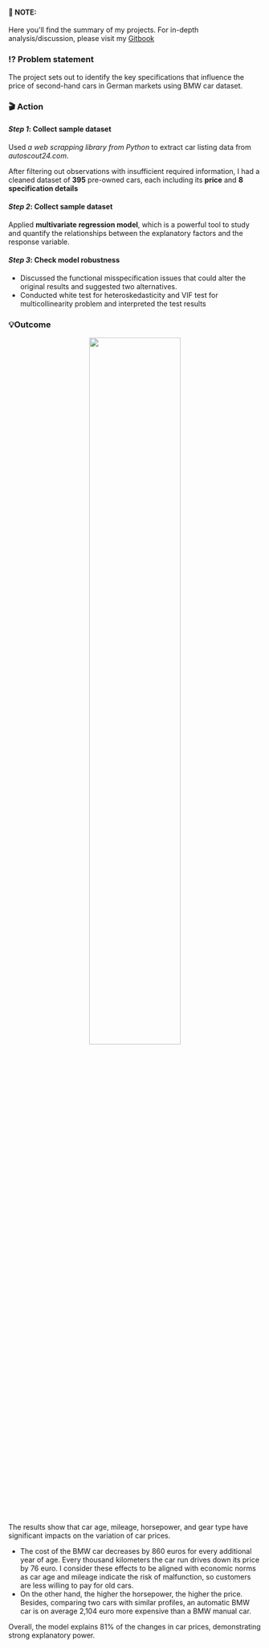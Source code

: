 #### 📝 NOTE:
Here you'll find the summary of my projects. For in-depth analysis/discussion, please visit my [Gitbook](https://minh-anh-vu.gitbook.io/anh-vus-datacracy-hub/statistical-projects/regression-determinants-of-second-hand-car-prices)

### ⁉️ Problem statement
The project sets out to identify the key specifications that influence the price of second-hand cars in German markets using BMW car dataset. 
### 🎬 Action
#### _Step 1_: Collect sample dataset
Used _a web scrapping library from Python_ to extract car listing data from _autoscout24.com_.

After filtering out observations with insufficient required information, I had a cleaned dataset of **395** pre-owned cars, each including its **price** and **8 specification details** 
#### _Step 2_: Collect sample dataset
Applied **multivariate regression model**, which is a powerful tool to study and quantify the relationships between the explanatory factors and the response variable.
#### _Step 3_: Check model robustness
- Discussed the functional misspecification issues that could alter the original results and suggested two alternatives.
- Conducted white test for heteroskedasticity and VIF test for multicollinearity problem and interpreted the test results

### 💡Outcome
<p align="center"> 
<img src="https://github.com/minhanhvu/Determinants-of-second-hand-car-prices/assets/87383756/b9cf703c-810d-41c8-aebe-66bae2ff6dcf" width=60% height=60%>
</p>

The results show that car age, mileage, horsepower, and gear type have significant impacts on the variation of car prices. 
- The cost of the BMW car decreases by 860 euros for every additional year of age. Every thousand kilometers the car run drives down its price by 76 euro. I consider these effects to be aligned with economic norms as car age and mileage indicate the risk of malfunction, so customers are less willing to pay for old cars. 
- On the other hand, the higher the horsepower, the higher the price. Besides, comparing two cars with similar profiles, an automatic BMW car is on average 2,104 euro more expensive than a BMW manual car. 

Overall, the model explains 81% of the changes in car prices, demonstrating strong explanatory power. 

